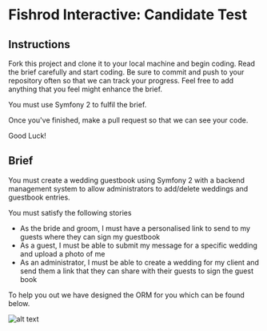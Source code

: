 Fishrod Interactive: Candidate Test
===================================
Instructions
------------
Fork this project and clone it to your local machine and begin coding. Read the brief carefully and start coding. Be sure to commit and push to your repository often so that we can track your progress. Feel free to add anything that you feel might enhance the brief.

You must use Symfony 2 to fulfil the brief.

Once you've finished, make a pull request so that we can see your code.

Good Luck!

Brief
-----
You must create a wedding guestbook using Symfony 2 with a backend management system to allow administrators to add/delete weddings and guestbook entries.

You must satisfy the following stories
- As the bride and groom, I must have a personalised link to send to my guests where they can sign my guestbook
- As a guest, I must be able to submit my message for a specific wedding and upload a photo of me
- As an administrator, I must be able to create a wedding for my client and send them a link that they can share with their guests to sign the guest book

To help you out we have designed the ORM for you which can be found below.

![alt text](https://raw.github.com/fishrod-interactive/candidatetest/master/brief/orm.png "ORM Design")